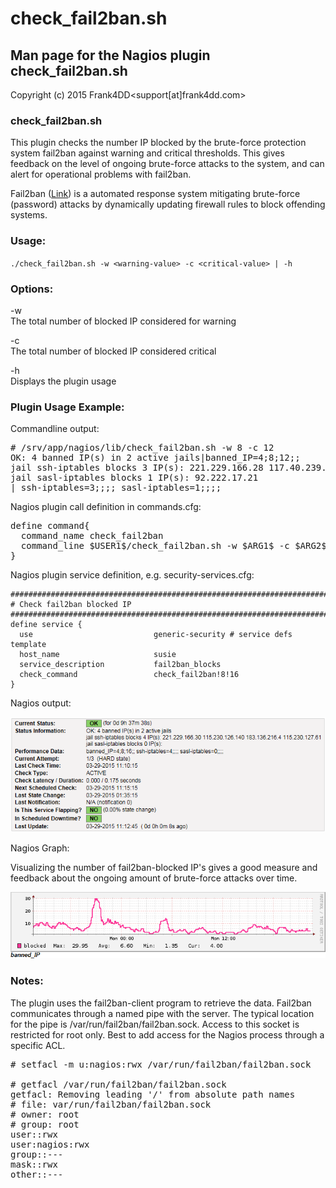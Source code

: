 # check_fail2ban.sh

## Man page for the Nagios plugin check_fail2ban.sh

Copyright (c) 2015 Frank4DD<support[at]frank4dd.com>

### check_fail2ban.sh

This plugin checks the number IP blocked by the brute-force protection system fail2ban against warning and critical thresholds. This gives feedback on the level of ongoing brute-force attacks to the system, and can alert for operational problems with fail2ban.

Fail2ban ([Link](http://www.fail2ban.org/wiki/index.php/Main_Page)) is a automated response system mitigating brute-force (password) attacks by dynamically updating firewall rules to block offending systems.

### Usage:

`./check_fail2ban.sh -w <warning-value> -c <critical-value> | -h`

### Options:

-w  
      The total number of blocked IP considered for warning

-c  
      The total number of blocked IP considered critical

-h  
      Displays the plugin usage

### Plugin Usage Example:

Commandline output:

<pre># /srv/app/nagios/lib/check_fail2ban.sh -w 8 -c 12
OK: 4 banned IP(s) in 2 active jails|banned_IP=4;8;12;;
jail ssh-iptables blocks 3 IP(s): 221.229.166.28 117.40.239.54 221.229.166.98
jail sasl-iptables blocks 1 IP(s): 92.222.17.21
| ssh-iptables=3;;;; sasl-iptables=1;;;;</pre>

Nagios plugin call definition in commands.cfg:

<pre>define command{
  command_name check_fail2ban
  command_line $USER1$/check_fail2ban.sh -w $ARG1$ -c $ARG2$
}</pre>

Nagios plugin service definition, e.g. security-services.cfg:

    #######################################################################
    # Check fail2ban blocked IP
    #######################################################################
    define service {
      use                           generic-security # service defs template
      host_name                     susie
      service_description           fail2ban_blocks
      check_command                 check_fail2ban!8!16
    }

Nagios output:

![](images/check_fail2ban-example1.png)

Nagios Graph:

Visualizing the number of fail2ban-blocked IP's gives a good measure and feedback about the ongoing amount of brute-force attacks over time.

![](images/check_fail2ban-example2.png)

### Notes:

The plugin uses the fail2ban-client program to retrieve the data. Fail2ban communicates through a named pipe with the server. The typical location for the pipe is /var/run/fail2ban/fail2ban.sock. Access to this socket is restricted for root only. Best to add access for the Nagios process through a specific ACL.

<pre># setfacl -m u:nagios:rwx /var/run/fail2ban/fail2ban.sock

# getfacl /var/run/fail2ban/fail2ban.sock
getfacl: Removing leading '/' from absolute path names
# file: var/run/fail2ban/fail2ban.sock
# owner: root
# group: root
user::rwx
user:nagios:rwx
group::---
mask::rwx
other::---</pre>
